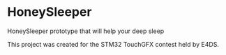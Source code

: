 # HoneySleeper
HoneySleeper prototype that will help your deep sleep

This project was created for the STM32 TouchGFX contest held by E4DS.
